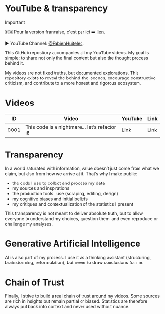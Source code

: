 # YouTube & transparency

> [!important]
> 🇫🇷 Pour la version française, c'est par ici ➡️ [lien](/french/README.md).

▶️ YouTube Channel: [@FabienHuitelec](https://www.youtube.com/@FabienHuitelec).

This GitHub repository accompanies all my YouTube videos. My goal is simple: to share not only the final content but also the thought process behind it.

My videos are not fixed truths, but documented explorations. This repository exists to reveal the behind-the-scenes, encourage constructive criticism, and contribute to a more honest and rigorous ecosystem.

# Videos

| ID   | Video                                        | YouTube                                             | Link                                                                                                     |
| ---- | -------------------------------------------- | --------------------------------------------------- | -------------------------------------------------------------------------------------------------------- |
| 0001 | This code is a nightmare… let’s refactor it! | [Link](https://www.youtube.com/watch?v=bql1SxWoqVw) | [Link](/english/videos/0001-this-code-is-a-nightmare-lets-refactor-it/YOUTUBE.md) |

# Transparency

In a world saturated with information, value doesn’t just come from what we claim, but also from how we arrive at it. That’s why I make public:

- the code I use to collect and process my data
- my sources and inspirations
- the production tools I use (scraping, editing, design)
- my cognitive biases and initial beliefs
- my critiques and contextualization of the statistics I present

This transparency is not meant to deliver absolute truth, but to allow everyone to understand my choices, question them, and even reproduce or challenge my analyses.

# Generative Artificial Intelligence

AI is also part of my process. I use it as a thinking assistant (structuring, brainstorming, reformulation), but never to draw conclusions for me.

# Chain of Trust

Finally, I strive to build a real chain of trust around my videos. Some sources are rich in insights but remain partial or biased. Statistics are therefore always put back into context and never used without nuance.
